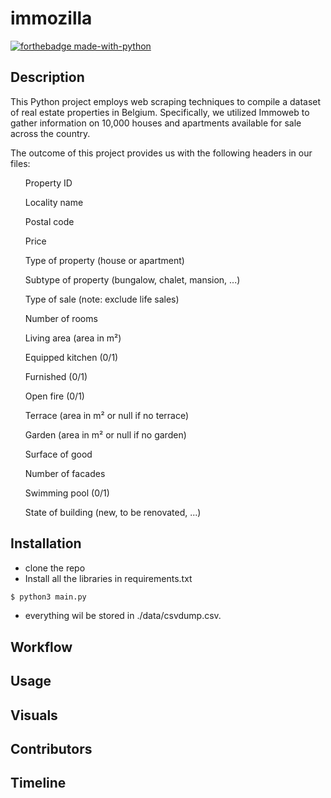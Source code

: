 # immozilla
[![forthebadge made-with-python](https://ForTheBadge.com/images/badges/made-with-python.svg)](https://www.python.org/)

##  Description
This Python project employs web scraping techniques to compile a dataset of real estate properties in Belgium. Specifically, we utilized Immoweb to gather information on 10,000 houses and apartments available for sale across the country.

The outcome of this project provides us with the following headers in our files:

<ul>Property ID</ul>
<ul>Locality name</ul>
<ul>Postal code</ul>
<ul>Price</ul>
<ul>Type of property (house or apartment)</ul>
<ul>Subtype of property (bungalow, chalet, mansion, ...)</ul>
<ul>Type of sale (note: exclude life sales)</ul>
<ul>Number of rooms</ul>
<ul>Living area (area in m²)</ul>
<ul>Equipped kitchen (0/1)</ul>
<ul>Furnished (0/1)</ul>
<ul>Open fire (0/1)</ul>
<ul>Terrace (area in m² or null if no terrace)</ul>
<ul>Garden (area in m² or null if no garden)</ul>
<ul>Surface of good</ul>
<ul>Number of facades</ul>
<ul>Swimming pool (0/1)</ul>
<ul>State of building (new, to be renovated, ...)</ul>

##  Installation

* clone the repo
* Install all the libraries in requirements.txt

```bash
$ python3 main.py
```

* everything wil be stored in ./data/csvdump.csv. 

##  Workflow

##  Usage

## Visuals

##  Contributors

##  Timeline